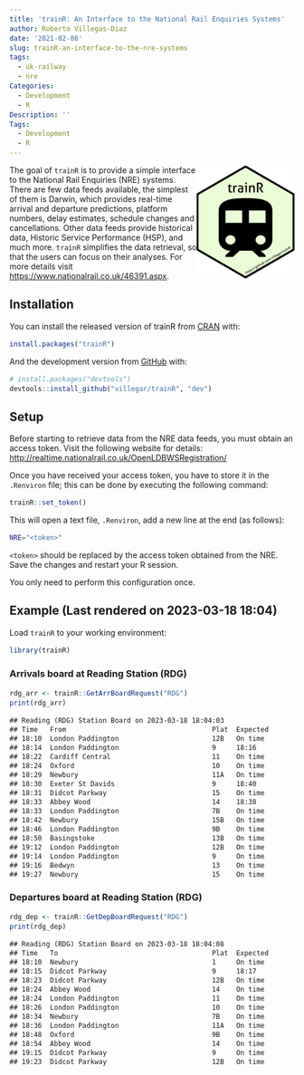 ```yaml
---
title: 'trainR: An Interface to the National Rail Enquiries Systems'
author: Roberto Villegas-Diaz
date: '2021-02-08'
slug: trainR-an-interface-to-the-nre-systems
tags:
  - uk-railway
  - nre
Categories:
  - Development
  - R
Description: ''
Tags:
  - Development
  - R
---
```


<img src="https://raw.githubusercontent.com/villegar/trainR/main/inst/images/logo.png" alt="logo" align="right" height=200px/>

The goal of `trainR` is to provide a simple interface to the 
National Rail Enquiries (NRE) systems. There are few data feeds 
available, the simplest of them is Darwin, which provides real-time 
arrival and departure predictions, platform numbers, delay estimates, 
schedule changes and cancellations. Other data feeds provide historical 
data, Historic Service Performance (HSP), and much more. `trainR` 
simplifies the data retrieval, so that the users can focus on their 
analyses. For more details visit 
https://www.nationalrail.co.uk/46391.aspx.

## Installation

You can install the released version of trainR from [CRAN](https://CRAN.R-project.org) with:

``` r
install.packages("trainR")
```

And the development version from [GitHub](https://github.com/) with:

``` r
# install.packages("devtools")
devtools::install_github("villegar/trainR", "dev")
```

## Setup
Before starting to retrieve data from the NRE data feeds, you must obtain an access token. 
Visit the following website for details: http://realtime.nationalrail.co.uk/OpenLDBWSRegistration/

Once you have received your access token, you have to store it in the `.Renviron` file; this can be 
done by executing the following command:


```r
trainR::set_token()
```

This will open a text file, `.Renviron`, add a new line at the end (as follows):

```bash
NRE="<token>"
```

`<token>` should be replaced by the access token obtained from the NRE. Save the changes and restart 
your R session.

You only need to perform this configuration once.

## Example (Last rendered on 2023-03-18 18:04)

Load `trainR` to your working environment:

```r
library(trainR)
```

### Arrivals board at Reading Station (RDG)


```r
rdg_arr <- trainR::GetArrBoardRequest("RDG")
print(rdg_arr)
```

```
## Reading (RDG) Station Board on 2023-03-18 18:04:03
## Time   From                                    Plat  Expected
## 18:10  London Paddington                       12B   On time
## 18:14  London Paddington                       9     18:16
## 18:22  Cardiff Central                         11    On time
## 18:24  Oxford                                  10    On time
## 18:29  Newbury                                 11A   On time
## 18:30  Exeter St Davids                        9     18:40
## 18:31  Didcot Parkway                          15    On time
## 18:33  Abbey Wood                              14    18:38
## 18:33  London Paddington                       7B    On time
## 18:42  Newbury                                 15B   On time
## 18:46  London Paddington                       9B    On time
## 18:50  Basingstoke                             13B   On time
## 19:12  London Paddington                       12B   On time
## 19:14  London Paddington                       9     On time
## 19:16  Bedwyn                                  13    On time
## 19:27  Newbury                                 15    On time
```

### Departures board at Reading Station (RDG)


```r
rdg_dep <- trainR::GetDepBoardRequest("RDG")
print(rdg_dep)
```

```
## Reading (RDG) Station Board on 2023-03-18 18:04:08
## Time   To                                      Plat  Expected
## 18:10  Newbury                                 1     On time
## 18:15  Didcot Parkway                          9     18:17
## 18:23  Didcot Parkway                          12B   On time
## 18:24  Abbey Wood                              14    On time
## 18:24  London Paddington                       11    On time
## 18:26  London Paddington                       10    On time
## 18:34  Newbury                                 7B    On time
## 18:36  London Paddington                       11A   On time
## 18:48  Oxford                                  9B    On time
## 18:54  Abbey Wood                              14    On time
## 19:15  Didcot Parkway                          9     On time
## 19:23  Didcot Parkway                          12B   On time
```
